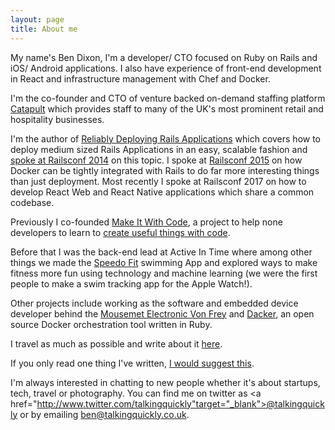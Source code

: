 ```yaml
---
layout: page
title: About me 
---
```


My name's Ben Dixon, I'm a developer/ CTO focused on Ruby on Rails and iOS/ Android applications. I also have experience of front-end development in React and infrastructure management with Chef and Docker.

I'm the co-founder and CTO of venture backed on-demand staffing platform <a target="_blank" href="https://www.joincatapult.com">Catapult</a> which provides staff to many of the UK's most prominent retail and hospitality businesses.

I'm the author of <a href="https://leanpub.com/deploying_rails_applications"
target="_blank">Reliably Deploying Rails Applications</a> which covers how
to deploy medium sized Rails Applications in an easy, scalable fashion and <a href="/deploying_rails/" target="_blank">spoke at Railsconf 2014</a> on this topic. I spoke at <a href="/railsconf2015/">Railsconf 2015</a> on how Docker can be tightly integrated with Rails to do far more interesting things than just deployment. Most recently I spoke at Railsconf 2017 on how to develop React Web and React Native applications which share a common codebase.

Previously I co-founded <a href="http://www.makeitwithcode.com/" target="_blank">Make It With Code</a>, a project to help none developers to learn to <a href="/2014/01/teaching-people-to-code/" target="_blank">create useful things with code</a>.

Before that I was the back-end lead at Active In Time where among other things we made the <a href="http://www.speedo.com/getspeedofit/getspeedofit_1/getspeedofitapp/gsfapplandingpage.html" target="_blank">Speedo Fit</a> swimming App and explored ways to make fitness more fun using technology and machine learning (we were the first people to make a swim tracking app for the Apple Watch!).

Other projects include working as the software and embedded device developer behind the <a href="http://www.mousemet.com/" target="_blank">Mousemet Electronic Von Frey</a> and <a href="https://github.com/talkingquickly/dacker">Dacker</a>, an open source Docker orchestration tool written in Ruby.

I travel as much as possible and write about it [here](/travel).

If you only read one thing I've written, [I would suggest
this](/2015/04/what-id-tell-myself-about-startups/).

I'm always interested in chatting to new people whether it's about startups, tech, travel or photography. You can find me on twitter as <a href="http://www.twitter.com/talkingquickly"target="_blank">@talkingquickly</a> or by emailing <a href="mailto:ben@talkingquickly.co.uk">ben@talkingquickly.co.uk</a>.
